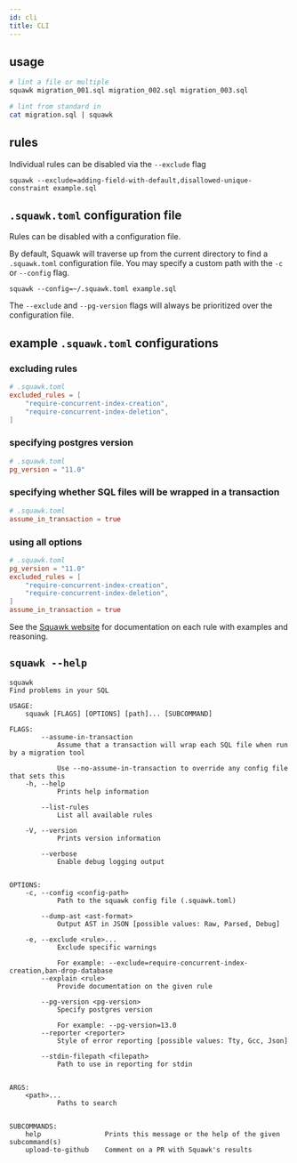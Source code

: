 ```yaml
---
id: cli
title: CLI
---
```


## usage

```bash
# lint a file or multiple
squawk migration_001.sql migration_002.sql migration_003.sql

# lint from standard in
cat migration.sql | squawk
```

## rules

Individual rules can be disabled via the `--exclude` flag

```shell
squawk --exclude=adding-field-with-default,disallowed-unique-constraint example.sql
```

## `.squawk.toml` configuration file

Rules can be disabled with a configuration file.

By default, Squawk will traverse up from the current directory to find a `.squawk.toml` configuration file. You may specify a custom path with the `-c` or `--config` flag.

```shell
squawk --config=~/.squawk.toml example.sql
```

The `--exclude` and `--pg-version` flags will always be prioritized over the configuration file.


## example `.squawk.toml` configurations

### excluding rules

```toml
# .squawk.toml
excluded_rules = [
    "require-concurrent-index-creation",
    "require-concurrent-index-deletion",
]
```

### specifying postgres version

```toml
# .squawk.toml
pg_version = "11.0"
```

### specifying whether SQL files will be wrapped in a transaction

```toml
# .squawk.toml
assume_in_transaction = true
```

### using all options

```toml
# .squawk.toml
pg_version = "11.0"
excluded_rules = [
    "require-concurrent-index-creation",
    "require-concurrent-index-deletion",
]
assume_in_transaction = true
```



See the [Squawk website](https://squawkhq.com/docs/rules) for documentation on each rule with examples and reasoning.


## `squawk --help`

```
squawk
Find problems in your SQL

USAGE:
    squawk [FLAGS] [OPTIONS] [path]... [SUBCOMMAND]

FLAGS:
        --assume-in-transaction
            Assume that a transaction will wrap each SQL file when run by a migration tool

            Use --no-assume-in-transaction to override any config file that sets this
    -h, --help
            Prints help information

        --list-rules
            List all available rules

    -V, --version
            Prints version information

        --verbose
            Enable debug logging output


OPTIONS:
    -c, --config <config-path>
            Path to the squawk config file (.squawk.toml)

        --dump-ast <ast-format>
            Output AST in JSON [possible values: Raw, Parsed, Debug]

    -e, --exclude <rule>...
            Exclude specific warnings

            For example: --exclude=require-concurrent-index-creation,ban-drop-database
        --explain <rule>
            Provide documentation on the given rule

        --pg-version <pg-version>
            Specify postgres version

            For example: --pg-version=13.0
        --reporter <reporter>
            Style of error reporting [possible values: Tty, Gcc, Json]

        --stdin-filepath <filepath>
            Path to use in reporting for stdin


ARGS:
    <path>...
            Paths to search


SUBCOMMANDS:
    help                Prints this message or the help of the given subcommand(s)
    upload-to-github    Comment on a PR with Squawk's results
```
